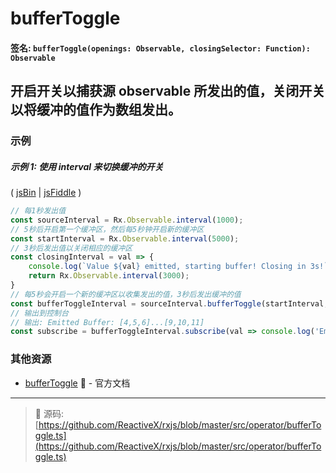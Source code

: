 # bufferToggle

#### 签名: `bufferToggle(openings: Observable, closingSelector: Function): Observable`

## 开启开关以捕获源 observable 所发出的值，关闭开关以将缓冲的值作为数组发出。

### 示例

##### 示例 1: 使用 interval 来切换缓冲的开关

( [jsBin](http://jsbin.com/relavezugo/edit?js,console) | [jsFiddle](https://jsfiddle.net/btroncone/6ad3w3wf/) )

```js
// 每1秒发出值
const sourceInterval = Rx.Observable.interval(1000);
// 5秒后开启第一个缓冲区，然后每5秒钟开启新的缓冲区
const startInterval = Rx.Observable.interval(5000);
// 3秒后发出值以关闭相应的缓冲区
const closingInterval = val => {
	console.log(`Value ${val} emitted, starting buffer! Closing in 3s!`)
	return Rx.Observable.interval(3000);
}
// 每5秒会开启一个新的缓冲区以收集发出的值，3秒后发出缓冲的值
const bufferToggleInterval = sourceInterval.bufferToggle(startInterval, closingInterval);
// 输出到控制台
// 输出: Emitted Buffer: [4,5,6]...[9,10,11]
const subscribe = bufferToggleInterval.subscribe(val => console.log('Emitted Buffer:', val));
```


### 其他资源

* [bufferToggle](http://cn.rx.js.org/class/es6/Observable.js~Observable.html#instance-method-bufferToggle) :newspaper: - 官方文档

---
> :file_folder: 源码:  [https://github.com/ReactiveX/rxjs/blob/master/src/operator/bufferToggle.ts](https://github.com/ReactiveX/rxjs/blob/master/src/operator/bufferToggle.ts)
